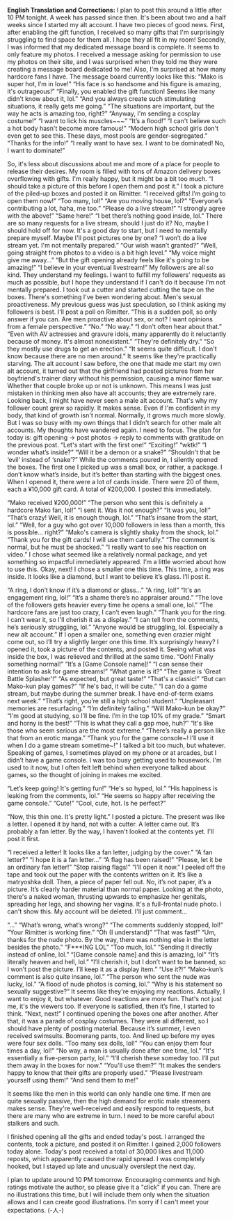 **English Translation and Corrections:**
I plan to post this around a little after 10 PM tonight.
A week has passed since then. It's been about two and a half weeks since I started my alt account. I have two pieces of good news. First, after enabling the gift function, I received so many gifts that I'm surprisingly struggling to find space for them all. I hope they all fit in my room!
Secondly, I was informed that my dedicated message board is complete. It seems to only feature my photos. I received a message asking for permission to use my photos on their site, and I was surprised when they told me they were creating a message board dedicated to me! Also, I'm surprised at how many hardcore fans I have. The message board currently looks like this:
“Mako is super hot, I’m in love!”
“His face is so handsome and his figure is amazing, it's outrageous!”
“Finally, you enabled the gift function! Seems like many didn’t know about it, lol.”
“And you always create such stimulating situations, it really gets me going.”
“The situations are important, but the way he acts is amazing too, right?”
“Anyway, I'm sending a cosplay costume!”
“I want to lick his muscles~~~”
“It’s a flood!”
“I can't believe such a hot body hasn't become more famous!”
“Modern high school girls don't even get to see this. These days, most pools are gender-segregated.”
“Thanks for the info!”
“I really want to have sex. I want to be dominated! No, I want to dominate!”

So, it's less about discussions about me and more of a place for people to release their desires. My room is filled with tons of Amazon delivery boxes overflowing with gifts. I'm really happy, but it might be a bit too much.
“I should take a picture of this before I open them and post it.”
I took a picture of the piled-up boxes and posted it on Rimitter.
“I received gifts! I’m going to open them now!”
“Too many, lol!”
“Are you moving house, lol?”
“Everyone’s contributing a lot, haha, me too.”
“Please do a live stream!”
“I strongly agree with the above!”
“Same here!”
“I bet there’s nothing good inside, lol.”
There are so many requests for a live stream, should I just do it? No, maybe I should hold off for now. It's a good day to start, but I need to mentally prepare myself. Maybe I'll post pictures one by one?
“I won’t do a live stream yet. I'm not mentally prepared.”
“Our wish wasn’t granted?”
“Well, going straight from photos to a video is a bit high level.”
“My voice might give me away…”
“But the gift opening already feels like it's going to be amazing!”
“I believe in your eventual livestream!”
My followers are all so kind. They understand my feelings. I want to fulfill my followers' requests as much as possible, but I hope they understand if I can't do it because I'm not mentally prepared. I took out a cutter and started cutting the tape on the boxes. There's something I've been wondering about.
Men's sexual proactiveness. My previous guess was just speculation, so I think asking my followers is best. I'll post a poll on Rimitter.
“This is a sudden poll, so only answer if you can. Are men proactive about sex, or not? I want opinions from a female perspective.”
“No.”
“No way.”
“I don't often hear about that.”
“Even with AV actresses and gravure idols, many apparently do it reluctantly because of money. It's almost nonexistent.”
“They're definitely dry.”
“So they mostly use drugs to get an erection.”
“It seems quite difficult. I don't know because there are no men around.”
It seems like they're practically starving. The alt account I saw before, the one that made me start my own alt account, it turned out that the girlfriend had posted pictures from her boyfriend's trainer diary without his permission, causing a minor flame war. Whether that couple broke up or not is unknown.
This means I was just mistaken in thinking men also have alt accounts; they are extremely rare. Looking back, I might have never seen a male alt account. That's why my follower count grew so rapidly. It makes sense.
Even if I'm confident in my body, that kind of growth isn't normal. Normally, it grows much more slowly. But I was so busy with my own things that I didn't search for other male alt accounts. My thoughts have wandered again. I need to focus.
The plan for today is: gift opening → post photos → reply to comments with gratitude on the previous post.
“Let's start with the first one!”
“Exciting!”
“wktk!”
“I wonder what’s inside?”
“Will it be a demon or a snake?”
“Shouldn't that be ‘evil’ instead of ‘snake’?”
While the comments poured in, I silently opened the boxes. The first one I picked up was a small box, or rather, a package. I don’t know what’s inside, but it’s better than starting with the biggest ones. When I opened it, there were a lot of cards inside. There were 20 of them, each a ¥10,000 gift card. A total of ¥200,000. I posted this immediately.

“Mako received ¥200,000!”
“The person who sent this is definitely a hardcore Mako fan, lol!”
“I sent it. Was it not enough?”
“It was you, lol!”
“That’s crazy! Well, it is enough though, lol.”
“That’s insane from the start, lol.”
“Well, for a guy who got over 10,000 followers in less than a month, this is possible... right?”
“Mako's camera is slightly shaky from the shock, lol.”
“Thank you for the gift cards! I will use them carefully.”
“The comment is normal, but he must be shocked.”
“I really want to see his reaction on video.”
I chose what seemed like a relatively normal package, and yet something so impactful immediately appeared. I’m a little worried about how to use this. Okay, next! I chose a smaller one this time. This time, a ring was inside. It looks like a diamond, but I want to believe it’s glass. I’ll post it.

“A ring, I don’t know if it’s a diamond or glass…”
“A ring, lol!”
“It's an engagement ring, lol!”
“It’s a shame there’s no appraiser around.”
“The love of the followers gets heavier every time he opens a small one, lol.”
“The hardcore fans are just too crazy, I can’t even laugh.”
“Thank you for the ring. I can’t wear it, so I'll cherish it as a display.”
“I can tell from the comments, he’s seriously struggling, lol.”
“Anyone would be struggling, lol. Especially a new alt account.”
If I open a smaller one, something even crazier might come out, so I’ll try a slightly larger one this time. It’s surprisingly heavy? I opened it, took a picture of the contents, and posted it. Seeing what was inside the box, I was relieved and thrilled at the same time.
“Ooh! Finally something normal!”
“It’s a [Game Console name]!”
“I can sense their intention to ask for game streams!”
“What game is it?”
“The game is ‘Great Battle Splasher’!”
“As expected, but great taste!”
“That's a classic!”
“But can Mako-kun play games?”
“If he's bad, it will be cute.”
“I can do a game stream, but maybe during the summer break. I have end-of-term exams next week.”
“That’s right, you’re still a high school student.”
“Unpleasant memories are resurfacing.”
“I’m definitely failing.”
“Will Mako-kun be okay?”
“I'm good at studying, so I’ll be fine. I’m in the top 10% of my grade.”
“Smart and horny is the best!”
“This is what they call a gap moe, huh?”
“It's like those who seem serious are the most extreme.”
“There’s really a person like that from an erotic manga.”
“Thank you for the game console~! I’ll use it when I do a game stream sometime~!”
I talked a bit too much, but whatever. Speaking of games, I sometimes played on my phone or at arcades, but I didn’t have a game console. I was too busy getting used to housework. I'm used to it now, but I often felt left behind when everyone talked about games, so the thought of joining in makes me excited.

“Let’s keep going! It's getting fun!”
“He's so hyped, lol.”
“His happiness is leaking from the comments, lol.”
“He seems so happy after receiving the game console.”
“Cute!”
“Cool, cute, hot. Is he perfect?”

“Now, this thin one. It's pretty light.”
I posted a picture. The present was like a letter. I opened it by hand, not with a cutter. A letter came out. It’s probably a fan letter. By the way, I haven't looked at the contents yet. I'll post it first.

“I received a letter! It looks like a fan letter, judging by the cover.”
“A fan letter?”
“I hope it is a fan letter…”
“A flag has been raised!”
“Please, let it be an ordinary fan letter!”
“Stop raising flags!”
“I'll open it now.”
I peeled off the tape and took out the paper with the contents written on it. It’s like a matryoshka doll. Then, a piece of paper fell out. No, it’s not paper, it’s a picture. It’s clearly harder material than normal paper. Looking at the photo, there's a naked woman, thrusting upwards to emphasize her genitals, spreading her legs, and showing her vagina. It's a full-frontal nude photo. I can't show this. My account will be deleted. I'll just comment…

“…”
“What’s wrong, what’s wrong?”
“The comments suddenly stopped, lol!”
“Your Rimitter is working fine.”
“Oh (I understand)”
“That was fast!”
“Um, thanks for the nude photo. By the way, there was nothing else in the letter besides the photo.”
“F***ING LOL”
“Too much, lol.”
“Sending it directly instead of online, lol.”
“[Game console name] and this is amazing, lol”
“It’s literally heaven and hell, lol.”
“I’ll cherish it, but I don’t want to be banned, so I won’t post the picture. I’ll keep it as a display item.”
“Use it?!”
“Mako-kun’s comment is also quite insane, lol.”
“The person who sent the nude was lucky, lol.”
“A flood of nude photos is coming, lol.”
“Why is his statement so sexually suggestive?”
It seems like they're enjoying my reactions. Actually, I want to enjoy it, but whatever. Good reactions are more fun. That's not just me, it's the viewers too. If everyone is satisfied, then it’s fine, I started to think.
“Next, next!”
I continued opening the boxes one after another. After that, it was a parade of cosplay costumes. They were all different, so I should have plenty of posting material. Because it’s summer, I even received swimsuits. Boomerang pants, too. And lined up before my eyes were four sex dolls.
“Too many sex dolls, lol!”
“You can enjoy them four times a day, lol!”
“No way, a man is usually done after one time, lol.”
“It's essentially a five-person party, lol.”
“I’ll cherish these someday too. I’ll put them away in the boxes for now.”
“You'll use them?”
“It makes the senders happy to know that their gifts are properly used.”
“Please livestream yourself using them!”
“And send them to me!”

It seems like the men in this world can only handle one time. If men are quite sexually passive, then the high demand for erotic male streamers makes sense. They're well-received and easily respond to requests, but there are many who are extreme in turn. I need to be more careful about stalkers and such.

I finished opening all the gifts and ended today's post. I arranged the contents, took a picture, and posted it on Rimitter. I gained 2,000 followers today alone. Today's post received a total of 30,000 likes and 11,000 reposts, which apparently caused the rapid spread. I was completely hooked, but I stayed up late and unusually overslept the next day.

I plan to update around 10 PM tomorrow. Encouraging comments and high ratings motivate the author, so please give it a "click" if you can. There are no illustrations this time, but I will include them only when the situation allows and I can create good illustrations. I'm sorry if I can't meet your expectations.
(-人-)
